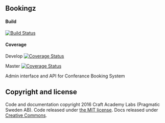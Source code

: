## Bookingz

#### Build
[![Build Status](https://semaphoreci.com/api/v1/craftacademy/bookingz/branches/develop/badge.svg)](https://semaphoreci.com/craftacademy/bookingz)

#### Coverage
Develop [![Coverage Status](https://coveralls.io/repos/github/CraftAcademy/bookingz/badge.svg?branch=develop)](https://coveralls.io/github/CraftAcademy/bookingz?branch=develop)

Master [![Coverage Status](https://coveralls.io/repos/github/CraftAcademy/bookingz/badge.svg?branch=develop)](https://coveralls.io/github/CraftAcademy/bookingz?branch=master)

Admin interface  and API for Conferance Booking System

## Copyright and license

Code and documentation copyright 2016 Craft Academy Labs (Pragmatic Sweden AB).
Code released under [the MIT license](https://opensource.org/licenses/MIT). Docs released under [Creative Commons](https://creativecommons.org/licenses/by-nc/3.0/).